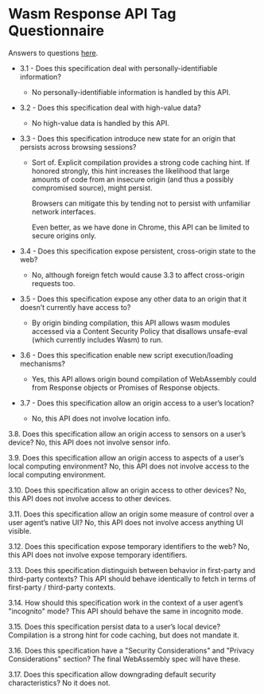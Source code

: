 # Wasm Response API Tag Questionnaire

Answers to questions
[here](https://www.w3.org/TR/security-privacy-questionnaire/).

* 3.1 - Does this specification deal with personally-identifiable information?
  * No personally-identifiable information is handled by this API.

* 3.2 - Does this specification deal with high-value data?
  * No high-value data is handled by this API.

* 3.3 - Does this specification introduce new state for an origin that persists
across browsing sessions?
  * Sort of. Explicit compilation provides a strong code caching hint.
    If honored strongly, this hint increases the likelihood that large amounts
    of code from an insecure origin (and thus a possibly compromised source),
    might persist.

    Browsers can mitigate this by tending not to persist with unfamiliar
    network interfaces.

    Even better, as we have done in Chrome, this API can be limited to secure
    origins only.


* 3.4 - Does this specification expose persistent, cross-origin state to the web?
  * No, although foreign fetch would cause 3.3 to affect cross-origin requests too.

* 3.5 - Does this specification expose any other data to an origin that it
doesn’t currently have access to?
  * By origin binding compilation, this API allows wasm modules accessed via a
    Content Security Policy that disallows unsafe-eval (which currently includes
    Wasm) to run.

* 3.6 - Does this specification enable new script execution/loading mechanisms?
  * Yes, this API allows origin bound compilation of WebAssembly could from
    Response objects or Promises of Response objects.

* 3.7 - Does this specification allow an origin access to a user’s location?
  * No, this API does not involve location info.

3.8. Does this specification allow an origin access to sensors on a user’s
device?
No, this API does not involve sensor info.

3.9. Does this specification allow an origin access to aspects of a user’s
local computing environment?
No, this API does not involve access to the local computing environment.

3.10. Does this specification allow an origin access to other devices?
No, this API does not involve access to other devices.

3.11. Does this specification allow an origin some measure of control over a
user agent’s native UI?
No, this API does not involve access anything UI visible.

3.12. Does this specification expose temporary identifiers to the web?
No, this API does not involve expose temporary identifiers.

3.13. Does this specification distinguish between behavior in first-party and
third-party contexts?
This API should behave identically to fetch in terms of first-party /
third-party contexts.

3.14. How should this specification work in the context of a user agent’s
"incognito" mode?
This API should behave the same in incognito mode.

3.15. Does this specification persist data to a user’s local device?
Compilation is a strong hint for code caching, but does not mandate it.

3.16. Does this specification have a "Security Considerations" and "Privacy
Considerations" section?
The final WebAssembly spec will have these.

3.17. Does this specification allow downgrading default security
characteristics?
No it does not.
